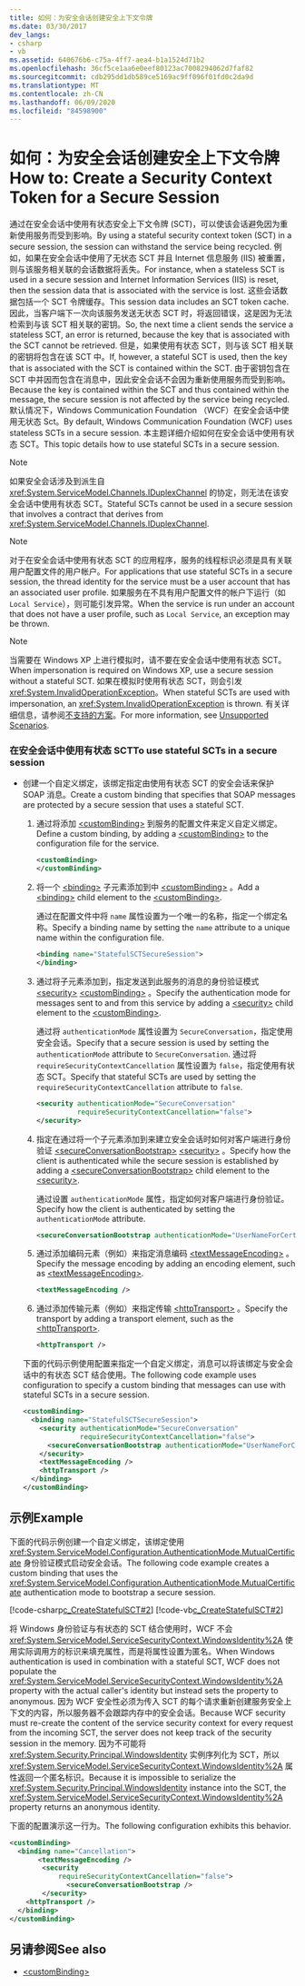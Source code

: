 ```yaml
---
title: 如何：为安全会话创建安全上下文令牌
ms.date: 03/30/2017
dev_langs:
- csharp
- vb
ms.assetid: 640676b6-c75a-4ff7-aea4-b1a1524d71b2
ms.openlocfilehash: 36cf5ce1aa6e0eef80123ac7008294062d7faf82
ms.sourcegitcommit: cdb295dd1db589ce5169ac9ff096f01fd0c2da9d
ms.translationtype: MT
ms.contentlocale: zh-CN
ms.lasthandoff: 06/09/2020
ms.locfileid: "84598900"
---
```

# <a name="how-to-create-a-security-context-token-for-a-secure-session"></a><span data-ttu-id="3efa4-102">如何：为安全会话创建安全上下文令牌</span><span class="sxs-lookup"><span data-stu-id="3efa4-102">How to: Create a Security Context Token for a Secure Session</span></span>
<span data-ttu-id="3efa4-103">通过在安全会话中使用有状态安全上下文令牌 (SCT)，可以使该会话避免因为重新使用服务而受到影响。</span><span class="sxs-lookup"><span data-stu-id="3efa4-103">By using a stateful security context token (SCT) in a secure session, the session can withstand the service being recycled.</span></span> <span data-ttu-id="3efa4-104">例如，如果在安全会话中使用了无状态 SCT 并且 Internet 信息服务 (IIS) 被重置，则与该服务相关联的会话数据将丢失。</span><span class="sxs-lookup"><span data-stu-id="3efa4-104">For instance, when a stateless SCT is used in a secure session and Internet Information Services (IIS) is reset, then the session data that is associated with the service is lost.</span></span> <span data-ttu-id="3efa4-105">这些会话数据包括一个 SCT 令牌缓存。</span><span class="sxs-lookup"><span data-stu-id="3efa4-105">This session data includes an SCT token cache.</span></span> <span data-ttu-id="3efa4-106">因此，当客户端下一次向该服务发送无状态 SCT 时，将返回错误，这是因为无法检索到与该 SCT 相关联的密钥。</span><span class="sxs-lookup"><span data-stu-id="3efa4-106">So, the next time a client sends the service a stateless SCT, an error is returned, because the key that is associated with the SCT cannot be retrieved.</span></span> <span data-ttu-id="3efa4-107">但是，如果使用有状态 SCT，则与该 SCT 相关联的密钥将包含在该 SCT 中。</span><span class="sxs-lookup"><span data-stu-id="3efa4-107">If, however, a stateful SCT is used, then the key that is associated with the SCT is contained within the SCT.</span></span> <span data-ttu-id="3efa4-108">由于密钥包含在 SCT 中并因而包含在消息中，因此安全会话不会因为重新使用服务而受到影响。</span><span class="sxs-lookup"><span data-stu-id="3efa4-108">Because the key is contained within the SCT and thus contained within the message, the secure session is not affected by the service being recycled.</span></span> <span data-ttu-id="3efa4-109">默认情况下，Windows Communication Foundation （WCF）在安全会话中使用无状态 Sct。</span><span class="sxs-lookup"><span data-stu-id="3efa4-109">By default, Windows Communication Foundation (WCF) uses stateless SCTs in a secure session.</span></span> <span data-ttu-id="3efa4-110">本主题详细介绍如何在安全会话中使用有状态 SCT。</span><span class="sxs-lookup"><span data-stu-id="3efa4-110">This topic details how to use stateful SCTs in a secure session.</span></span>  
  
> [!NOTE]
> <span data-ttu-id="3efa4-111">如果安全会话涉及到派生自 <xref:System.ServiceModel.Channels.IDuplexChannel> 的协定，则无法在该安全会话中使用有状态 SCT。</span><span class="sxs-lookup"><span data-stu-id="3efa4-111">Stateful SCTs cannot be used in a secure session that involves a contract that derives from <xref:System.ServiceModel.Channels.IDuplexChannel>.</span></span>  
  
> [!NOTE]
> <span data-ttu-id="3efa4-112">对于在安全会话中使用有状态 SCT 的应用程序，服务的线程标识必须是具有关联用户配置文件的用户帐户。</span><span class="sxs-lookup"><span data-stu-id="3efa4-112">For applications that use stateful SCTs in a secure session, the thread identity for the service must be a user account that has an associated user profile.</span></span> <span data-ttu-id="3efa4-113">如果服务在不具有用户配置文件的帐户下运行（如 `Local Service`），则可能引发异常。</span><span class="sxs-lookup"><span data-stu-id="3efa4-113">When the service is run under an account that does not have a user profile, such as `Local Service`, an exception may be thrown.</span></span>  
  
> [!NOTE]
> <span data-ttu-id="3efa4-114">当需要在 Windows XP 上进行模拟时，请不要在安全会话中使用有状态 SCT。</span><span class="sxs-lookup"><span data-stu-id="3efa4-114">When impersonation is required on Windows XP, use a secure session without a stateful SCT.</span></span> <span data-ttu-id="3efa4-115">如果在模拟时使用有状态 SCT，则会引发 <xref:System.InvalidOperationException>。</span><span class="sxs-lookup"><span data-stu-id="3efa4-115">When stateful SCTs are used with impersonation, an <xref:System.InvalidOperationException> is thrown.</span></span> <span data-ttu-id="3efa4-116">有关详细信息，请参阅[不支持的方案](unsupported-scenarios.md)。</span><span class="sxs-lookup"><span data-stu-id="3efa4-116">For more information, see [Unsupported Scenarios](unsupported-scenarios.md).</span></span>  
  
### <a name="to-use-stateful-scts-in-a-secure-session"></a><span data-ttu-id="3efa4-117">在安全会话中使用有状态 SCT</span><span class="sxs-lookup"><span data-stu-id="3efa4-117">To use stateful SCTs in a secure session</span></span>  
  
- <span data-ttu-id="3efa4-118">创建一个自定义绑定，该绑定指定由使用有状态 SCT 的安全会话来保护 SOAP 消息。</span><span class="sxs-lookup"><span data-stu-id="3efa4-118">Create a custom binding that specifies that SOAP messages are protected by a secure session that uses a stateful SCT.</span></span>  
  
    1. <span data-ttu-id="3efa4-119">通过将添加 [\<customBinding>](../../configure-apps/file-schema/wcf/custombinding.md) 到服务的配置文件来定义自定义绑定。</span><span class="sxs-lookup"><span data-stu-id="3efa4-119">Define a custom binding, by adding a [\<customBinding>](../../configure-apps/file-schema/wcf/custombinding.md) to the configuration file for the service.</span></span>  
  
        ```xml  
        <customBinding>  
        </customBinding>
        ```  
  
    2. <span data-ttu-id="3efa4-120">将一个 [\<binding>](../../configure-apps/file-schema/wcf/bindings.md) 子元素添加到中 [\<customBinding>](../../configure-apps/file-schema/wcf/custombinding.md) 。</span><span class="sxs-lookup"><span data-stu-id="3efa4-120">Add a [\<binding>](../../configure-apps/file-schema/wcf/bindings.md) child element to the [\<customBinding>](../../configure-apps/file-schema/wcf/custombinding.md).</span></span>  
  
         <span data-ttu-id="3efa4-121">通过在配置文件中将 `name` 属性设置为一个唯一的名称，指定一个绑定名称。</span><span class="sxs-lookup"><span data-stu-id="3efa4-121">Specify a binding name by setting the `name` attribute to a unique name within the configuration file.</span></span>  
  
        ```xml  
        <binding name="StatefulSCTSecureSession">  
        </binding>
        ```  
  
    3. <span data-ttu-id="3efa4-122">通过将子元素添加到，指定发送到此服务的消息的身份验证模式 [\<security>](../../configure-apps/file-schema/wcf/security-of-custombinding.md) [\<customBinding>](../../configure-apps/file-schema/wcf/custombinding.md) 。</span><span class="sxs-lookup"><span data-stu-id="3efa4-122">Specify the authentication mode for messages sent to and from this service by adding a [\<security>](../../configure-apps/file-schema/wcf/security-of-custombinding.md) child element to the [\<customBinding>](../../configure-apps/file-schema/wcf/custombinding.md).</span></span>  
  
         <span data-ttu-id="3efa4-123">通过将 `authenticationMode` 属性设置为 `SecureConversation`，指定使用安全会话。</span><span class="sxs-lookup"><span data-stu-id="3efa4-123">Specify that a secure session is used by setting the `authenticationMode` attribute to `SecureConversation`.</span></span> <span data-ttu-id="3efa4-124">通过将 `requireSecurityContextCancellation` 属性设置为 `false`，指定使用有状态 SCT。</span><span class="sxs-lookup"><span data-stu-id="3efa4-124">Specify that stateful SCTs are used by setting the `requireSecurityContextCancellation` attribute to `false`.</span></span>  
  
        ```xml  
        <security authenticationMode="SecureConversation"  
                  requireSecurityContextCancellation="false">
        </security>
        ```  
  
    4. <span data-ttu-id="3efa4-125">指定在通过将一个子元素添加到来建立安全会话时如何对客户端进行身份验证 [\<secureConversationBootstrap>](../../configure-apps/file-schema/wcf/secureconversationbootstrap.md) [\<security>](../../configure-apps/file-schema/wcf/security-of-custombinding.md) 。</span><span class="sxs-lookup"><span data-stu-id="3efa4-125">Specify how the client is authenticated while the secure session is established by adding a [\<secureConversationBootstrap>](../../configure-apps/file-schema/wcf/secureconversationbootstrap.md) child element to the [\<security>](../../configure-apps/file-schema/wcf/security-of-custombinding.md).</span></span>  
  
         <span data-ttu-id="3efa4-126">通过设置 `authenticationMode` 属性，指定如何对客户端进行身份验证。</span><span class="sxs-lookup"><span data-stu-id="3efa4-126">Specify how the client is authenticated by setting the `authenticationMode` attribute.</span></span>  
  
        ```xml  
        <secureConversationBootstrap authenticationMode="UserNameForCertificate" />  
        ```  
  
    5. <span data-ttu-id="3efa4-127">通过添加编码元素（例如）来指定消息编码 [\<textMessageEncoding>](../../configure-apps/file-schema/wcf/textmessageencoding.md) 。</span><span class="sxs-lookup"><span data-stu-id="3efa4-127">Specify the message encoding by adding an encoding element, such as [\<textMessageEncoding>](../../configure-apps/file-schema/wcf/textmessageencoding.md).</span></span>  
  
        ```xml  
        <textMessageEncoding />  
        ```  
  
    6. <span data-ttu-id="3efa4-128">通过添加传输元素（例如）来指定传输 [\<httpTransport>](../../configure-apps/file-schema/wcf/httptransport.md) 。</span><span class="sxs-lookup"><span data-stu-id="3efa4-128">Specify the transport by adding a transport element, such as the [\<httpTransport>](../../configure-apps/file-schema/wcf/httptransport.md).</span></span>  
  
        ```xml  
        <httpTransport />  
        ```  
  
     <span data-ttu-id="3efa4-129">下面的代码示例使用配置来指定一个自定义绑定，消息可以将该绑定与安全会话中的有状态 SCT 结合使用。</span><span class="sxs-lookup"><span data-stu-id="3efa4-129">The following code example uses configuration to specify a custom binding that messages can use with stateful SCTs in a secure session.</span></span>  
  
    ```xml  
    <customBinding>  
      <binding name="StatefulSCTSecureSession">  
        <security authenticationMode="SecureConversation"  
                  requireSecurityContextCancellation="false">  
          <secureConversationBootstrap authenticationMode="UserNameForCertificate" />  
        </security>  
        <textMessageEncoding />  
        <httpTransport />  
      </binding>  
    </customBinding>  
    ```  
  
## <a name="example"></a><span data-ttu-id="3efa4-130">示例</span><span class="sxs-lookup"><span data-stu-id="3efa4-130">Example</span></span>  
 <span data-ttu-id="3efa4-131">下面的代码示例创建一个自定义绑定，该绑定使用 <xref:System.ServiceModel.Configuration.AuthenticationMode.MutualCertificate> 身份验证模式启动安全会话。</span><span class="sxs-lookup"><span data-stu-id="3efa4-131">The following code example creates a custom binding that uses the <xref:System.ServiceModel.Configuration.AuthenticationMode.MutualCertificate> authentication mode to bootstrap a secure session.</span></span>  
  
 [!code-csharp[c_CreateStatefulSCT#2](../../../../samples/snippets/csharp/VS_Snippets_CFX/c_createstatefulsct/cs/secureservice.cs#2)]
 [!code-vb[c_CreateStatefulSCT#2](../../../../samples/snippets/visualbasic/VS_Snippets_CFX/c_createstatefulsct/vb/secureservice.vb#2)]  
  
 <span data-ttu-id="3efa4-132">将 Windows 身份验证与有状态的 SCT 结合使用时，WCF 不会 <xref:System.ServiceModel.ServiceSecurityContext.WindowsIdentity%2A> 使用实际调用方的标识来填充属性，而是将属性设置为匿名。</span><span class="sxs-lookup"><span data-stu-id="3efa4-132">When Windows authentication is used in combination with a stateful SCT, WCF does not populate the <xref:System.ServiceModel.ServiceSecurityContext.WindowsIdentity%2A> property with the actual caller's identity but instead sets the property to anonymous.</span></span> <span data-ttu-id="3efa4-133">因为 WCF 安全性必须为传入 SCT 的每个请求重新创建服务安全上下文的内容，所以服务器不会跟踪内存中的安全会话。</span><span class="sxs-lookup"><span data-stu-id="3efa4-133">Because WCF security must re-create the content of the service security context for every request from the incoming SCT, the server does not keep track of the security session in the memory.</span></span> <span data-ttu-id="3efa4-134">因为不可能将 <xref:System.Security.Principal.WindowsIdentity> 实例序列化为 SCT，所以 <xref:System.ServiceModel.ServiceSecurityContext.WindowsIdentity%2A> 属性返回一个匿名标识。</span><span class="sxs-lookup"><span data-stu-id="3efa4-134">Because it is impossible to serialize the <xref:System.Security.Principal.WindowsIdentity> instance into the SCT, the <xref:System.ServiceModel.ServiceSecurityContext.WindowsIdentity%2A> property returns an anonymous identity.</span></span>  
  
 <span data-ttu-id="3efa4-135">下面的配置演示这一行为。</span><span class="sxs-lookup"><span data-stu-id="3efa4-135">The following configuration exhibits this behavior.</span></span>  
  
```xml  
<customBinding>  
  <binding name="Cancellation">  
       <textMessageEncoding />  
        <security
            requireSecurityContextCancellation="false">  
              <secureConversationBootstrap />  
        </security>  
    <httpTransport />  
  </binding>  
</customBinding>  
```  
  
## <a name="see-also"></a><span data-ttu-id="3efa4-136">另请参阅</span><span class="sxs-lookup"><span data-stu-id="3efa4-136">See also</span></span>

- [\<customBinding>](../../configure-apps/file-schema/wcf/custombinding.md)
